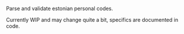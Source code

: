 Parse and validate estonian personal codes.

Currently WIP and may change quite a bit, specifics are documented in code.